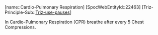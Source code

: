 ﻿---
type: TrizExample
aliases:
- Cardio-Pulmonary Respiration
license: CC BY-SA 4.0
copyright: https://github.com/SpocWeb
IsDeleted: false
IsReadOnly: false
Confidential: public
tags: 
- Triz/Principle/Example
---
[name::Cardio-Pulmonary Respiration]
[SpocWebEntityId::22463]
[Triz-Principle-Sub::[Triz-use-pauses](tech/Triz/Sub/Triz-use-pauses.md)]

In Cardio-Pulmonary Respiration (CPR) breathe after every 5 Chest Compressions.